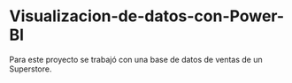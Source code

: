 # Visualizacion-de-datos-con-Power-BI

Para este proyecto se trabajó con una base de datos de ventas de un Superstore.

